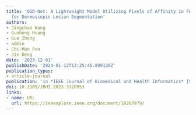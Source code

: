```yaml
---
title: 'QGD-Net: A Lightweight Model Utilizing Pixels of Affinity in Feature Layer
  for Dermoscopic Lesion Segmentation'
authors:
- Jingchao Wang
- Guoheng Huang
- Guo Zhong
- admin
- Chi-Man Pun
- Jie Deng
date: '2023-12-01'
publishDate: '2024-01-12T13:25:46.899136Z'
publication_types:
- article-journal
publication: 'in *IEEE Journal of Biomedical and Health Informatics* [SCI, JCR Q1]'
doi: 10.1109/JBHI.2023.3320953
links:
- name: URL
  url: https://ieeexplore.ieee.org/document/10267979/
---
```

